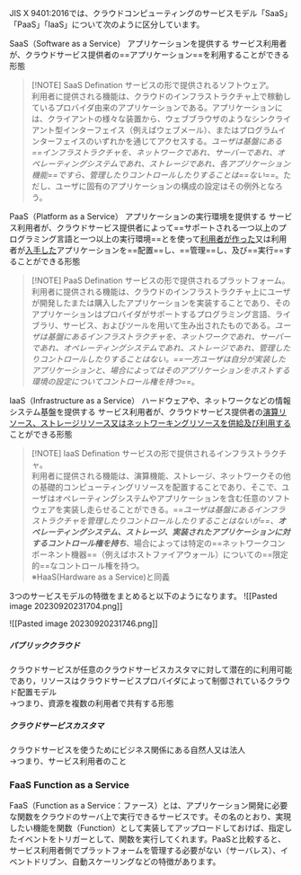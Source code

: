 JIS X 9401:2016では、クラウドコンピューティングのサービスモデル「SaaS」「PaaS」「IaaS」について次のように区分しています。

SaaS（Software as a Service）
アプリケーションを提供する
サービス利用者が、クラウドサービス提供者の==アプリケーション==を利用することができる形態

> [!NOTE] SaaS Defination
> サービスの形で提供されるソフトウェア。  
利用者に提供される機能は、クラウドのインフラストラクチャ上で稼動しているプロバイダ由来のアプリケーションである。アプリケーションには、クライアントの様々な装置から、ウェブブラウザのようなシンクライアント型インターフェイス（例えばウェブメール）、またはプログラムインターフェイスのいずれかを通じてアクセスする。_ユーザは基盤にある==インフラストラクチャを、ネットワークであれ、サーバーであれ、オペレーティングシステムであれ、ストレージであれ、各アプリケーション機能==ですら、管理したりコントロールしたりすることは==ない==_。ただし、ユーザに固有のアプリケーションの構成の設定はその例外となろう。



PaaS（Platform as a Service）
アプリケーションの実行環境を提供する
サービス利用者が、クラウドサービス提供者によって==サポートされる一つ以上のプログラミング言語と一つ以上の実行環境==とを使って<u>利用者が作った</u>又は利用者が<u>入手した</u>アプリケーションを==配置==し、==管理==し、及び==実行==することができる形態

> [!NOTE] PaaS Defination
> サービスの形で提供されるプラットフォーム。  
利用者に提供される機能は、クラウドのインフラストラクチャ上にユーザが開発したまたは購入したアプリケーションを実装することであり、そのアプリケーションはプロバイダがサポートするプログラミング言語、ライブラリ、サービス、およびツールを用いて生み出されたものである。_ユーザは基盤にあるインフラストラクチャを、ネットワークであれ、サーバーであれ、オペレーティングシステムであれ、ストレージであれ、管理したりコントロールしたりすることはない。==一方ユーザは自分が実装したアプリケーションと、場合によってはそのアプリケーションをホストする環境の設定についてコントロール権を持つ==_。


IaaS（Infrastructure as a Service）
ハードウェアや、ネットワークなどの情報システム基盤を提供する
サービス利用者が、クラウドサービス提供者の<u>演算リソース、ストレージリソース又はネットワーキングリソースを供給及び利用する</u>ことができる形態

> [!NOTE] IaaS Defination
> サービスの形で提供されるインフラストラクチャ。  
利用者に提供される機能は、演算機能、ストレージ、ネットワークその他の基礎的コンピューティングリソースを配置することであり、そこで、ユーザはオペレーティングシステムやアプリケーションを含む任意のソフトウェアを実装し走らせることができる。==_ユーザは基盤にあるインフラストラクチャを管理したりコントロールしたりすることはないが==、**オペレーティングシステム、ストレージ、実装されたアプリケーションに対するコントロール権を持ち**_、場合によっては特定の==ネットワークコンポーネント機器==（例えばホストファイアウォール）についての==限定的==なコントロール権を持つ。  
※HaaS(Hardware as a Service)と同義


3つのサービスモデルの特徴をまとめると以下のようになります。
![[Pasted image 20230920231704.png]]

![[Pasted image 20230920231746.png]]

##### パブリッククラウド

クラウドサービスが任意のクラウドサービスカスタマに対して潜在的に利用可能であり，リソースはクラウドサービスプロバイダによって制御されているクラウド配置モデル  
→つまり、資源を複数の利用者で共有する形態

##### クラウドサービスカスタマ

クラウドサービスを使うためにビジネス関係にある自然人又は法人  
→つまり、サービス利用者のこと

### FaaS Function as a Service
FaaS（Function as a Service：ファース）とは、アプリケーション開発に必要な関数をクラウドのサーバ上で実行できるサービスです。その名のとおり、実現したい機能を関数（Function）として実装してアップロードしておけば、指定したイベントをトリガーとして、関数を実行してくれます。PaaSと比較すると、サービス利用者側でプラットフォームを管理する必要がない（サーバレス）、イベントドリブン、自動スケーリングなどの特徴があります。